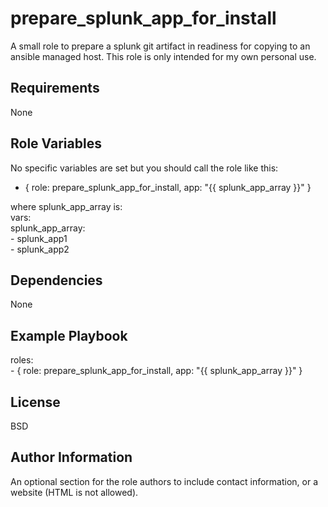 prepare_splunk_app_for_install
=========

A small role to prepare a splunk git artifact in readiness for copying to an ansible managed host. This role is only intended for my own personal use.  

Requirements
------------

None

Role Variables
--------------

No specific variables are set but you should call the role like this:  
  
- { role: prepare_splunk_app_for_install, app: "{{ splunk_app_array }}" }  

where splunk_app_array is:  
    vars:  
    splunk_app_array:  
      - splunk_app1  
      - splunk_app2

Dependencies
------------

None

Example Playbook
----------------

  roles:  
    - { role: prepare_splunk_app_for_install, app: "{{ splunk_app_array }}" }


License
-------

BSD

Author Information
------------------

An optional section for the role authors to include contact information, or a website (HTML is not allowed).
